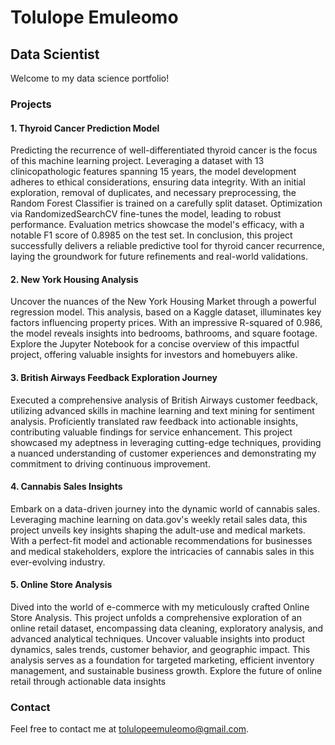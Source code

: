 # Tolulope Emuleomo

## Data Scientist

Welcome to my data science portfolio!

### Projects
#### 1. Thyroid Cancer Prediction Model
Predicting the recurrence of well-differentiated thyroid cancer is the focus of this machine learning project. Leveraging a dataset with 13 clinicopathologic features spanning 15 years, the model development adheres to ethical considerations, ensuring data integrity. With an initial exploration, removal of duplicates, and necessary preprocessing, the Random Forest Classifier is trained on a carefully split dataset. Optimization via RandomizedSearchCV fine-tunes the model, leading to robust performance. Evaluation metrics showcase the model's efficacy, with a notable F1 score of 0.8985 on the test set. In conclusion, this project successfully delivers a reliable predictive tool for thyroid cancer recurrence, laying the groundwork for future refinements and real-world validations.

#### 2. New York Housing Analysis
Uncover the nuances of the New York Housing Market through a powerful regression model. This analysis, based on a Kaggle dataset, illuminates key factors influencing property prices. With an impressive R-squared of 0.986, the model reveals insights into bedrooms, bathrooms, and square footage. Explore the Jupyter Notebook for a concise overview of this impactful project, offering valuable insights for investors and homebuyers alike.

#### 3. British Airways Feedback Exploration Journey 
Executed a comprehensive analysis of British Airways customer feedback, utilizing advanced skills in machine learning and text mining for sentiment analysis. Proficiently translated raw feedback into actionable insights, contributing valuable findings for service enhancement. This project showcased my adeptness in leveraging cutting-edge techniques, providing a nuanced understanding of customer experiences and demonstrating my commitment to driving continuous improvement.

#### 4. Cannabis Sales Insights 
Embark on a data-driven journey into the dynamic world of cannabis sales. Leveraging machine learning on data.gov's weekly retail sales data, this project unveils key insights shaping the adult-use and medical markets. With a perfect-fit model and actionable recommendations for businesses and medical stakeholders, explore the intricacies of cannabis sales in this ever-evolving industry.

#### 5. Online Store Analysis
Dived into the world of e-commerce with my meticulously crafted Online Store Analysis. This project unfolds a comprehensive exploration of an online retail dataset, encompassing data cleaning, exploratory analysis, and advanced analytical techniques. Uncover valuable insights into product dynamics, sales trends, customer behavior, and geographic impact. This analysis serves as a foundation for targeted marketing, efficient inventory management, and sustainable business growth. Explore the future of online retail through actionable data insights

### Contact
Feel free to contact me at tolulopeemuleomo@gmail.com.
